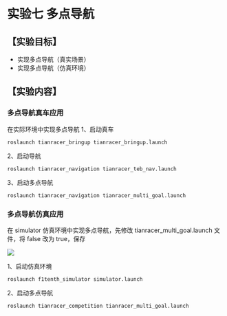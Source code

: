 # 实验七 多点导航

## 【实验目标】

- 实现多点导航（真实场景）
- 实现多点导航（仿真环境）

## 【实验内容】

### 多点导航真车应用

在实际环境中实现多点导航
1、启动真车
```shell
roslaunch tianracer_bringup tianracer_bringup.launch
```

2、启动导航
```shell
roslaunch tianracer_navigation tianracer_teb_nav.launch
```

3、启动多点导航

```shell
roslaunch tianracer_navigation tianracer_multi_goal.launch
```


### 多点导航仿真应用

在 simulator 仿真环境中实现多点导航，先修改 tianracer_multi_goal.launch 文件，将 false 改为 true，保存

![](https://tianbot-pic.oss-cn-beijing.aliyuncs.com/tianbot/202112211740915.png)

1、启动仿真环境

```shell
roslaunch f1tenth_simulator simulator.launch
```

2、启动多点导航
```shell
roslaunch tianracer_competition tianracer_multi_goal.launch
```


